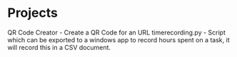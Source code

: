 # Projects

QR Code Creator - Create a QR Code for an URL
timerecording.py - Script which can be exported to a windows app to record hours spent on a task, it will record this in a CSV document.
